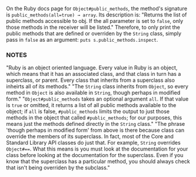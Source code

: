 On the Ruby docs page for `Object#public_methods`, the method's signature is `public_methods(all=true) → array`. Its description is: "Returns the list of public methods accessible to obj. If the all parameter is set to `false`, only those methods in the receiver will be listed." Therefore, to only print the public methods that are defined or overriden by the `String` class, simply pass in `false` as an argument: `puts s.public_methods.inspect`.

### NOTES
"Ruby is an object oriented language. Every value in Ruby is an object, which means that it has an associated class, and that class in turn has a superclass, or parent. Every class that inherits from a superclass also inheirts all of its methods."
"The `String` class inherits from `Object`, so every method in `Object` is also available in `String`, though perhaps in modified form."
"`Object#public_methods` takes an optional argument `all`. If that value is `true` or omitted, it returns a list of all public methods available to the object; if `all` is false, `#public_methods` limits the output to just those methods in the object that called `#public_methods`; for our purposes, this means just the methods defined directly in the `String` class."
"The phrase 'though perhaps in modified form' from above is there because class can override the members of its superclass. In fact, most of the Core and Standard Library API classes do just that. For example, `String` overrides `Object#==`. What this means is you must look at the documentation for your class before looking at the documentation for the superclass. Even if you know that the superclass has a particular method, you should always check that isn't being overriden by the subclass."